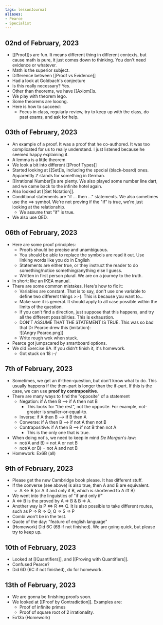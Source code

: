 ```yaml
---
tags: lessonJournal
aliases:
- Pearce
- Specialist 
---
```


## 02nd of February, 2023

- [[Proof]]s are fun. It means different thing in different contexts, but cause math is pure, it just comes down to thinking. You don't need evidence or whatever.
- Math is the superior subject.
- Difference between [[Proof vs Evidence]]
- Had a look at Goldbach's conjecture
- Is this really necessary? Yes.
- Other than theorems, we have [[Axiom]]s.
- We play with theorem lego.
- Some theorems are looong.
- Here is how to succeed:
    - Focus in class, regularly review, try to keep up with the class, do past exams, and ask for help.

## 03th of February, 2023

- An example of a proof. It was a proof that he co-authored. It was too complicated for us to really understand. I just listened because he seemed happy explaining it.
- A lemma is a little theorem.
- We look a bit into different [[Proof Types]]
- Started looking at [[Set]]s, including the special (black-board) ones. Apparently $\mathbb{Z}$ stands for something in German.
- [[Irrational Number]]s are plenty. We also played some number line dart, and we came back to the infinite hotel again.
- Also looked at [[Set Notation]].
- Conditional statements are "if ... then ..." statements. We also sometimes use the $\implies$ symbol. We're not proving if the "if" is true, we're just looking at the relationship.
    - We assume that "if" is true.
- We also use QED.

## 06th of February, 2023

- Here are some proof principles:
    - Proofs should be precise and unambiguous.
    - You should be able to replace the symbols are read it out. Use linking words like you do in English
    - Statements are either true, or they instruct the reader to do something/notice something/anything else I guess.
    - Written in first person plural. We are on a journey to the truth.
- In short: like an IKEA manual.
- There are some common mistakes. Here's how to fix it:
    - Variables are constant. That is to say, don't use one variable to define two different things >:-(. This is because you want to...
    - Make sure it is general. It should apply to all case possible within the limits of the question.
    - If you can't find a direction, just suppose that this happens, and try all the different possibilities. This is exhaustion.
    - DON'T ASSUME THAT THE STATEMENT IS TRUE. This was so bad that Dr Pearce drew this (imitation):  
      ![[Angry Pearce.png]]
    - Write rough wok when stuck.
- Pearce got jumpscared by smartboard options.
- We did Exercise 6A. If you didn't finish it, it's homework.
    - Got stuck on 18 :-/

## 7th of February, 2023

- Sometimes, we get an if-then-question, but don't know what to do. This usually happens if the then-part is longer than the if-part. If this is the case, we can use **proof by contrapositive**.
- There are many ways to find the "opposite" of a statement
    - Negation: if A then B --> if A then not B
        - This looks for "the rest", not the opposite. For example, not-greater is smaller-or-equal-to.
    - Inverse: if A then B --> if B then A
    - Converse: if A then B --> if not A then not B
    - Contrapositive: if A then B --> if not B then not A
        - This is the only one that is true.
- When doing not's, we need to keep in mind *De Morgan's law*:
    - not(A and B) = not A or not B
    - not(A or B) = not A and not B
- Homework: Ex6B (all)

## 9th of February, 2023

- Please get the new Cambridge book please. It has different stuff.
- If the converse (see above) is also true, then A and B are equivalent.
    - A <=> B (or A if and only if B, which is shortened to A iff B)
- We went into the linguistics of "if and only if"
- A <=> B is the proved by A => B & B => A.
- Another way is P <=> R <=> Q. It is also possible to take different routes, such as P => R => Q, Q => S => P
- Combi won't be in the test.
- Quote of the day: "feature of english language"
- (Homework) Did 6C (6B if not finished). We are going quick, but please try to keep up.

## 10th of February, 2023

- Looked at [[Quantifiers]], and [[Proving with Quantifiers]].
- Confused Pearce?
- Did 6D (6C if not finished), do for homework.


## 13th of February, 2023

- We are gonna be finishing proofs soon.
- We looked at [[Proof by Contradiction]]. Examples are:
    - Proof of infinite primes
    - Proof of square root of 2 irrationality.
- Ex13a (Homework)